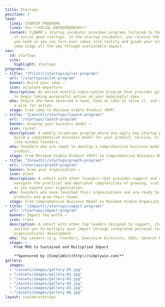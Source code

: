 ```yaml
---
title: Startups
position: 3
lead:
  line1: STARTUP PROGRAMS
  line2: for **SOCIAL ENTREPRENEURS**
  content: FLDWRK's startup incubator provides programs tailored to the unique needs
    of social good startups. In the startup incubator, you receive the space and support
    you need so you can turn your ideas into reality and guide your organization from
    idea stage all the way through sustainable impact.
nav:
  id: startups
  site:
    highlight: startups
programs:
- title: "[Pilot](/startups/pilot-program)"
  url: "/startups/pilot-program"
  banner: Build your idea →
  icon: airplane-departure
  description: An online monthly subscription program that provides guidance and support
    to begin taking purposeful action on your meaningful idea.
  who: People who have observed a need, have an idea to solve it, and want to develop
    a plan for action.
  stage: From Idea to Minimum Viable Product (MVP)
- title: "[Launch](/startups/launch-program)"
  url: "/startups/launch-program"
  banner: Develop your business model →
  icon: rocket
  description: A weekly in-person program where you apply key startup principles to
    build a comprehensive business model for your product, service, or program alongside
    like-minded founders.
  who: Founders who are ready to develop a comprehensive business model around their
    product.
  stage: From Minimum Viable Product (MVP) to Comprehensive Business Model
- title: "[Growth](/startups/growth-program)"
  url: "/startups/growth-program"
  banner: Grow your organization →
  icon: plant
  description: A cohort with other founders that provides support and direction to
    navigate the practical and emotional complexities of growing, scaling, and hiring
    as you expand your organization.
  who: Founders who have launched their organizations and are ready to scale their
    products and grow their teams.
  stage: From Comprehensive Business Model to Minimum Viable Organization (MVO)
- title: "[Impact](/startups/impact-program)"
  url: "/startups/impact-program"
  banner: Impact the world →
  icon: trees
  description: A cohort with other top leaders designed to support, challenge, and
    sustain you to multiply your impact through integrated personal leadership and
    organizational development.
  who: Top Leaders (e.g. Founders, Executive Directors, CEOs, General Managers, etc.)
  stage: |-
    From MVO to Sustained and Multiplied Impact

    **Sponsored by [SimplyWin](http://simplywin.com)**
gallery:
  images:
  - "/assets/images/gallery-05.jpg"
  - "/assets/images/gallery-01.jpg"
  - "/assets/images/gallery-02.jpg"
  - "/assets/images/gallery-04.jpg"
  - "/assets/images/gallery-03.jpg"
  - "/assets/images/gallery-06.jpg"
layout: custom/startups
---
```


